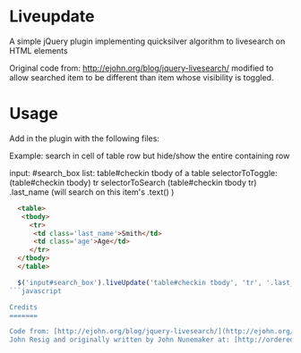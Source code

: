 Liveupdate
==========

A simple jQuery plugin implementing quicksilver algorithm to livesearch on HTML elements

Original code from: http://ejohn.org/blog/jquery-livesearch/
modified to allow searched item to be different than item 
whose visibility is toggled.

Usage
==========

Add in the plugin with the following files:

  <script type="text/javascript" src="jquery.liveupdate/quicksilver.js"></script>                            
  <script type="text/javascript" src="jquery.liveupdate/jquery.liveupdate.js"></script>  

Example:           search in cell of table row but hide/show the entire containing row

input:             #search_box
list:              table#checkin tbody of a table
selectorToToggle:  (table#checkin tbody) tr 
selectorToSearch   (table#checkin tbody tr) .last_name (will search on this item's .text() )

```html
  <table>
   <tbody>
     <tr>
      <td class='last_name'>Smith</td>
      <td class='age'>Age</td>
     </tr>
  </tbody>
  </table>
```

```javascript
  $('input#search_box').liveUpdate('table#checkin tbody', 'tr', '.last_name')
```javascript

Credits
=======

Code from: [http://ejohn.org/blog/jquery-livesearch/](http://ejohn.org/blog/jquery-livesearch/) 
John Resig and originally written by John Nunemaker at: [http://orderedlist.com/our-writing/blog/articles/live-search-with-quicksilver-style-for-jquery/](http://orderedlist.com/our-writing/blog/articles/live-search-with-quicksilver-style-for-jquery/)